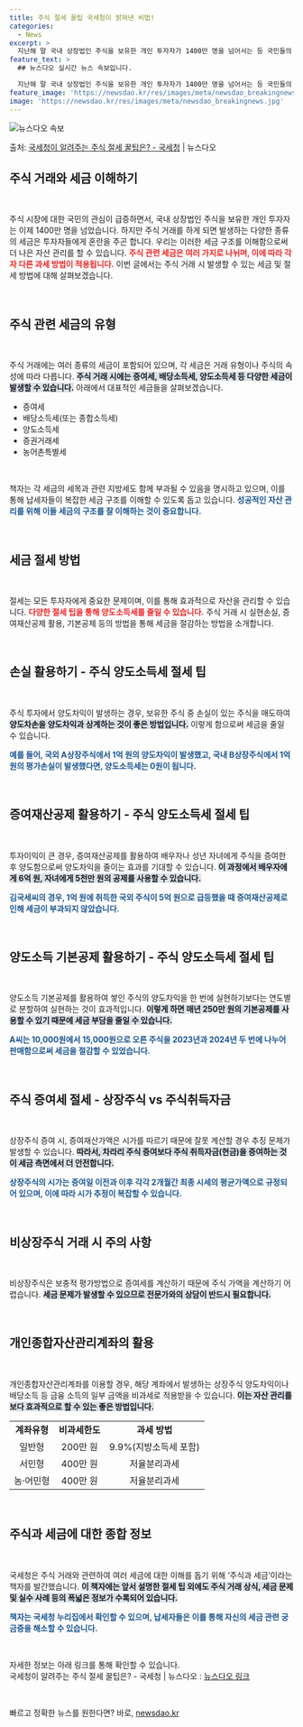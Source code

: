 ```yaml
---
title: 주식 절세 꿀팁 국세청이 밝혀낸 비법!
categories:
  - News
excerpt: >
  지난해 말 국내 상장법인 주식을 보유한 개인 투자자가 1400만 명을 넘어서는 등 국민들의 주식시장에 대한 …
feature_text: >
  ## 뉴스다오 실시간 뉴스 속보입니다.

  지난해 말 국내 상장법인 주식을 보유한 개인 투자자가 1400만 명을 넘어서는 등 국민들의 주식시장에 대한 …
feature_image: 'https://newsdao.kr/res/images/meta/newsdao_breakingnews.jpg'
image: 'https://newsdao.kr/res/images/meta/newsdao_breakingnews.jpg'
---
```


![뉴스다오 속보](https://newsdao.kr/res/images/meta/newsdao_breakingnews.jpg)

<p>출처: <a href="https://newsdao.kr/3915" rel="dofollow">국세청이 알려주는 주식 절세 꿀팁은? - 국세청</a> | 뉴스다오</p>

<h2 data-ke-size="size26">주식 거래와 세금 이해하기</h2>

<p data-ke-size="size16">&nbsp;</p>

주식 시장에 대한 국민의 관심이 급증하면서, 국내 상장법인 주식을 보유한 개인 투자자는 이제 1400만 명을 넘었습니다. 하지만 주식 거래를 하게 되면 발생하는 다양한 종류의 세금은 투자자들에게 혼란을 주곤 합니다. 우리는 이러한 세금 구조를 이해함으로써 더 나은 자산 관리를 할 수 있습니다. <b><span style="color: #ee2323;">주식 관련 세금은 여러 가지로 나뉘며, 이에 따라 각자 다른 과세 방법이 적용됩니다.</span></b> 이번 글에서는 주식 거래 시 발생할 수 있는 세금 및 절세 방법에 대해 살펴보겠습니다.

<p data-ke-size="size16">&nbsp;</p>

<h2 data-ke-size="size26">주식 관련 세금의 유형</h2>

<p data-ke-size="size16">&nbsp;</p>

주식 거래에는 여러 종류의 세금이 포함되어 있으며, 각 세금은 거래 유형이나 주식의 속성에 따라 다릅니다. <b><span style="background-color: #21538527;">주식 거래 시에는 증여세, 배당소득세, 양도소득세 등 다양한 세금이 발생할 수 있습니다.</span></b> 아래에서 대표적인 세금들을 살펴보겠습니다.

<ul>
    <li>증여세</li>
    <li>배당소득세(또는 종합소득세)</li>
    <li>양도소득세</li>
    <li>증권거래세</li>
    <li>농어촌특별세</li>
</ul>

<p data-ke-size="size16">&nbsp;</p>

책자는 각 세금의 세목과 관련 지방세도 함께 부과될 수 있음을 명시하고 있으며, 이를 통해 납세자들이 복잡한 세금 구조를 이해할 수 있도록 돕고 있습니다. <b><span style="color: #1a5490;">성공적인 자산 관리를 위해 이들 세금의 구조를 잘 이해하는 것이 중요합니다.</span></b>

<p data-ke-size="size16">&nbsp;</p>

<h2 data-ke-size="size26">세금 절세 방법</h2>

<p data-ke-size="size16">&nbsp;</p>

절세는 모든 투자자에게 중요한 문제이며, 이를 통해 효과적으로 자산을 관리할 수 있습니다. <b><span style="color: #ee2323;">다양한 절세 팁을 통해 양도소득세를 줄일 수 있습니다.</span></b> 주식 거래 시 실현손실, 증여재산공제 활용, 기본공제 등의 방법을 통해 세금을 절감하는 방법을 소개합니다.

<p data-ke-size="size16">&nbsp;</p>

<h2 data-ke-size="size26">손실 활용하기 - 주식 양도소득세 절세 팁</h2>

<p data-ke-size="size16">&nbsp;</p>

주식 투자에서 양도차익이 발생하는 경우, 보유한 주식 중 손실이 있는 주식을 매도하여 <b><span style="background-color: #21538527;">양도차손을 양도차익과 상계하는 것이 좋은 방법입니다.</span></b> 이렇게 함으로써 세금을 줄일 수 있습니다.

<b><span style="color: #1a5490;">예를 들어, 국외 A상장주식에서 1억 원의 양도차익이 발생했고, 국내 B상장주식에서 1억 원의 평가손실이 발생했다면, 양도소득세는 0원이 됩니다.</span></b> 

<p data-ke-size="size16">&nbsp;</p>

<h2 data-ke-size="size26">증여재산공제 활용하기 - 주식 양도소득세 절세 팁</h2>

<p data-ke-size="size16">&nbsp;</p>

투자이익이 큰 경우, 증여재산공제를 활용하여 배우자나 성년 자녀에게 주식을 증여한 후 양도함으로써 양도차익을 줄이는 효과를 기대할 수 있습니다. <b><span style="background-color: #21538527;">이 과정에서 배우자에게 6억 원, 자녀에게 5천만 원의 공제를 사용할 수 있습니다.</span></b> 

<b><span style="color: #1a5490;">김국세씨의 경우, 1억 원에 취득한 국외 주식이 5억 원으로 급등했을 때 증여재산공제로 인해 세금이 부과되지 않았습니다.</span></b>

<p data-ke-size="size16">&nbsp;</p>

<h2 data-ke-size="size26">양도소득 기본공제 활용하기 - 주식 양도소득세 절세 팁</h2>

<p data-ke-size="size16">&nbsp;</p>

양도소득 기본공제를 활용하여 쌓인 주식의 양도차익을 한 번에 실현하기보다는 연도별로 분할하여 실현하는 것이 효과적입니다. <b><span style="background-color: #21538527;">이렇게 하면 매년 250만 원의 기본공제를 사용할 수 있기 때문에 세금 부담을 줄일 수 있습니다.</span></b> 

<b><span style="color: #1a5490;">A씨는 10,000원에서 15,000원으로 오른 주식을 2023년과 2024년 두 번에 나누어 판매함으로써 세금을 절감할 수 있었습니다.</span></b>

<p data-ke-size="size16">&nbsp;</p>

<h2 data-ke-size="size26">주식 증여세 절세 - 상장주식 vs 주식취득자금</h2>

<p data-ke-size="size16">&nbsp;</p>

상장주식 증여 시, 증여재산가액은 시가를 따르기 때문에 잘못 계산할 경우 추징 문제가 발생할 수 있습니다. <b><span style="background-color: #21538527;">따라서, 차라리 주식 증여보다 주식 취득자금(현금)을 증여하는 것이 세금 측면에서 더 안전합니다.</span></b> 

<b><span style="color: #1a5490;">상장주식의 시가는 증여일 이전과 이후 각각 2개월간 최종 시세의 평균가액으로 규정되어 있으며, 이에 따라 시가 추정이 복잡할 수 있습니다.</span></b>

<p data-ke-size="size16">&nbsp;</p>

<h2 data-ke-size="size26">비상장주식 거래 시 주의 사항</h2>

<p data-ke-size="size16">&nbsp;</p>

비상장주식은 보충적 평가방법으로 증여세를 계산하기 때문에 주식 가액을 계산하기 어렵습니다. <b><span style="background-color: #21538527;">세금 문제가 발생할 수 있으므로 전문가와의 상담이 반드시 필요합니다.</span></b> 

<p data-ke-size="size16">&nbsp;</p>

<h2 data-ke-size="size26">개인종합자산관리계좌의 활용</h2>

<p data-ke-size="size16">&nbsp;</p>

개인종합자산관리계좌를 이용할 경우, 해당 계좌에서 발생하는 상장주식 양도차익이나 배당소득 등 금융 소득의 일부 금액을 비과세로 적용받을 수 있습니다. <b><span style="background-color: #21538527;">이는 자산 관리를 보다 효과적으로 할 수 있는 좋은 방법입니다.</span></b>

<table>
    <tr>
        <td style="text-align: center; height: 17px;"><b>계좌유형</b></td>
        <td style="text-align: center; height: 17px;"><b>비과세한도</b></td>
        <td style="text-align: center; height: 17px;"><b>과세 방법</b></td>
    </tr>
    <tr>
        <td style="text-align: center; height: 17px;">일반형</td>
        <td style="text-align: center; height: 17px;">200만 원</td>
        <td style="text-align: center; height: 17px;">9.9%(지방소득세 포함)</td>
    </tr>
    <tr>
        <td style="text-align: center; height: 17px;">서민형</td>
        <td style="text-align: center; height: 17px;">400만 원</td>
        <td style="text-align: center; height: 17px;">저율분리과세</td>
    </tr>
    <tr>
        <td style="text-align: center; height: 17px;">농·어민형</td>
        <td style="text-align: center; height: 17px;">400만 원</td>
        <td style="text-align: center; height: 17px;">저율분리과세</td>
    </tr>
</table>

<p data-ke-size="size16">&nbsp;</p>

<h2 data-ke-size="size26">주식과 세금에 대한 종합 정보</h2>

<p data-ke-size="size16">&nbsp;</p>

국세청은 주식 거래와 관련하여 여러 세금에 대한 이해를 돕기 위해 ‘주식과 세금’이라는 책자를 발간했습니다. <b><span style="background-color: #21538527;">이 책자에는 앞서 설명한 절세 팁 외에도 주식 거래 상식, 세금 문제 및 실수 사례 등의 폭넓은 정보가 수록되어 있습니다.</span></b> 

<b><span style="color: #1a5490;">책자는 국세청 누리집에서 확인할 수 있으며, 납세자들은 이를 통해 자신의 세금 관련 궁금증을 해소할 수 있습니다.</span></b>

<p data-ke-size="size16">&nbsp;</p>

자세한 정보는 아래 링크를 통해 확인할 수 있습니다.  
국세청이 알려주는 주식 절세 꿀팁은? - 국세청 | 뉴스다오  : <a href="https://newsdao.kr/3915" target="_blank">뉴스다오 링크</a> 

<p data-ke-size="size16">&nbsp;</p> 

빠르고 정확한 뉴스를 원한다면? 바로, <a href="https://newsdao.kr" rel="dofollow">newsdao.kr</a>


